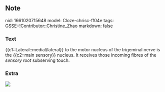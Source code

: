 ## Note
nid: 1661020715648
model: Cloze-chrisc-ff04e
tags: GSSE::!Contributor::Christine_Zhao
markdown: false

### Text
<div>
  <div>
    <div>
      <div>
        {{c1::Lateral::medial/lateral}} to the motor nucleus of the
        trigeminal nerve is the {{c2::main sensory}} nucleus. It
        receives those incoming fibres of the <span style= 
        "font-style: italic;">sensory root</span> subserving touch.
      </div>
    </div>
  </div>
</div>

### Extra
<img src="paste-27724a3392f9737d16a1cf7a1084ecdf1bd9083c.jpg">
